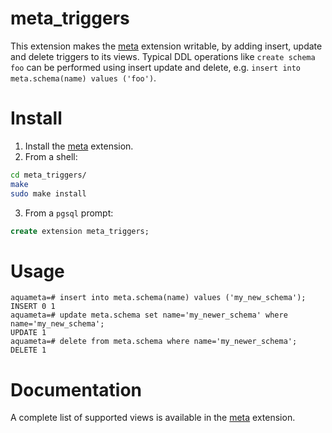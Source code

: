 # meta_triggers
This extension makes the [meta](https://github.com/aquametalabs/meta) extension writable, by adding insert, update and delete triggers to its views. Typical DDL operations like `create schema foo` can be performed using insert update and delete, e.g. `insert into meta.schema(name) values ('foo')`.

# Install

1. Install the [meta](https://github.com/aquametalabs/meta) extension.  
2. From a shell:
```sh
cd meta_triggers/
make
sudo make install
```
3. From a `pgsql` prompt:
```sql
create extension meta_triggers;
```

# Usage
```
aquameta=# insert into meta.schema(name) values ('my_new_schema');
INSERT 0 1
aquameta=# update meta.schema set name='my_newer_schema' where name='my_new_schema';
UPDATE 1
aquameta=# delete from meta.schema where name='my_newer_schema';
DELETE 1
```
# Documentation

A complete list of supported views is available in the [meta](https://github.com/aquametalabs/meta) extension.
